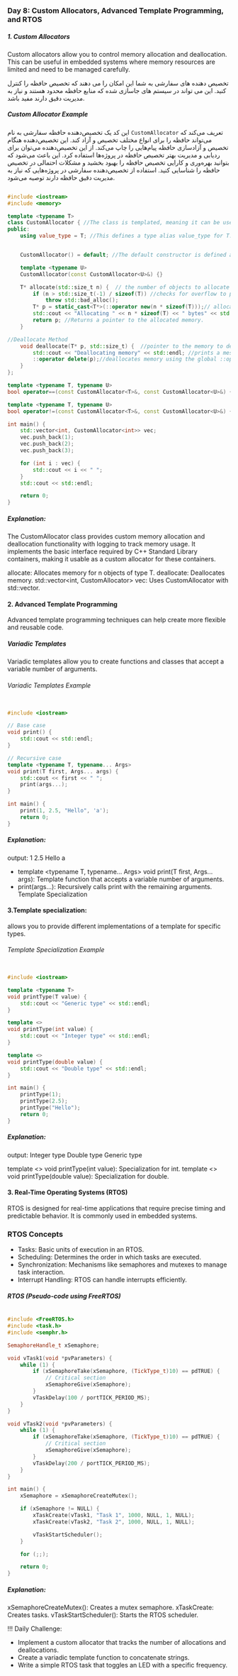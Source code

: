 ### Day 8: Custom Allocators, Advanced Template Programming, and RTOS
##### 1. Custom Allocators
Custom allocators allow you to control memory allocation and deallocation. This can be useful in embedded systems where memory resources are limited and need to be managed carefully.

تخصیص دهنده های سفارشی به شما این امکان را می دهند که تخصیص حافظه را کنترل کنید. این می تواند در سیستم های جاسازی شده که منابع حافظه محدود هستند و نیاز به مدیریت دقیق دارند مفید باشد.

##### Custom Allocator Example 
این کد یک تخصیص‌دهنده حافظه سفارشی به نام `CustomAllocator` تعریف می‌کند که می‌تواند حافظه را برای انواع مختلف تخصیص و آزاد کند. این تخصیص‌دهنده هنگام تخصیص و آزادسازی حافظه پیام‌هایی را چاپ می‌کند. از این تخصیص‌دهنده می‌توان برای ردیابی و مدیریت بهتر تخصیص حافظه در پروژه‌ها استفاده کرد. این باعث می‌شود که بتوانید بهره‌وری و کارایی تخصیص حافظه را بهبود بخشید و مشکلات احتمالی در تخصیص حافظه را شناسایی کنید. استفاده از تخصیص‌دهنده سفارشی در پروژه‌هایی که نیاز به مدیریت دقیق حافظه دارند توصیه می‌شود.

```cpp

#include <iostream>
#include <memory>

template <typename T>
class CustomAllocator { //The class is templated, meaning it can be used with any data type T.
public:
    using value_type = T; //This defines a type alias value_type for T. This is required for compatibility with the standard allocator interface used by the C++ Standard Library.


    CustomAllocator() = default; //The default constructor is defined and uses the default keyword, which means it will use the compiler-generated default implementation.

    template <typename U> 
    CustomAllocator(const CustomAllocator<U>&) {}

    T* allocate(std::size_t n) {  // the number of objects to allocate
        if (n > std::size_t(-1) / sizeof(T)) //checks for overflow to prevent allocating more memory than is possible.
            throw std::bad_alloc();
        T* p = static_cast<T*>(::operator new(n * sizeof(T)));// allocates memory using the global ::operator new and casts it to the correct type.
        std::cout << "Allocating " << n * sizeof(T) << " bytes" << std::endl;//- prints a message indicating the amount of memory being allocated.
        return p; //Returns a pointer to the allocated memory.
    }

//Deallocate Method 
    void deallocate(T* p, std::size_t) {  //pointer to the memory to deallocate
        std::cout << "Deallocating memory" << std::endl; //prints a message indicating that memory is being deallocated.
        ::operator delete(p);//deallocates memory using the global ::operator delete.
    }
};

template <typename T, typename U>
bool operator==(const CustomAllocator<T>&, const CustomAllocator<U>&) { return true; }

template <typename T, typename U>
bool operator!=(const CustomAllocator<T>&, const CustomAllocator<U>&) { return false; }

int main() {
    std::vector<int, CustomAllocator<int>> vec;
    vec.push_back(1);
    vec.push_back(2);
    vec.push_back(3);

    for (int i : vec) {
        std::cout << i << " ";
    }
    std::cout << std::endl;

    return 0;
}
```
##### Explanation:

The CustomAllocator class provides custom memory allocation and deallocation functionality with logging to track memory usage. It implements the basic interface required by C++ Standard Library containers, making it usable as a custom allocator for these containers.

allocate: Allocates memory for n objects of type T.
deallocate: Deallocates memory.
std::vector<int, CustomAllocator<int>> vec: Uses CustomAllocator with std::vector.
#### 2. Advanced Template Programming
Advanced template programming techniques can help create more flexible and reusable code.

##### Variadic Templates

Variadic templates allow you to create functions and classes that accept a variable number of arguments.

######  Variadic Templates Example

```cpp

#include <iostream>

// Base case
void print() {
    std::cout << std::endl;
}

// Recursive case
template <typename T, typename... Args>
void print(T first, Args... args) {
    std::cout << first << " ";
    print(args...);
}

int main() {
    print(1, 2.5, "Hello", 'a');
    return 0;
}
```
##### Explanation:

output:
1 2.5 Hello a
* template <typename T, typename... Args> void print(T first, Args... args): Template function that accepts a variable number of arguments.
* print(args...): Recursively calls print with the remaining arguments.
Template Specialization

#### 3.Template specialization:
 allows you to provide different implementations of a template for specific types.

###### Template Specialization Example

```cpp

#include <iostream>

template <typename T>
void printType(T value) {
    std::cout << "Generic type" << std::endl;
}

template <>
void printType(int value) {
    std::cout << "Integer type" << std::endl;
}

template <>
void printType(double value) {
    std::cout << "Double type" << std::endl;
}

int main() {
    printType(1);
    printType(2.5);
    printType("Hello");
    return 0;
}
```
##### Explanation:
output:
Integer type
Double type
Generic type

template <> void printType(int value): Specialization for int.
template <> void printType(double value): Specialization for double.
#### 3. Real-Time Operating Systems (RTOS)
RTOS is designed for real-time applications that require precise timing and predictable behavior. It is commonly used in embedded systems.

### RTOS Concepts

* Tasks: Basic units of execution in an RTOS.
* Scheduling: Determines the order in which tasks are executed.
* Synchronization: Mechanisms like semaphores and mutexes to manage task interaction.
* Interrupt Handling: RTOS can handle interrupts efficiently.
#####  RTOS (Pseudo-code using FreeRTOS)

```cpp

#include <FreeRTOS.h>
#include <task.h>
#include <semphr.h>

SemaphoreHandle_t xSemaphore;

void vTask1(void *pvParameters) {
    while (1) {
        if (xSemaphoreTake(xSemaphore, (TickType_t)10) == pdTRUE) {
            // Critical section
            xSemaphoreGive(xSemaphore);
        }
        vTaskDelay(100 / portTICK_PERIOD_MS);
    }
}

void vTask2(void *pvParameters) {
    while (1) {
        if (xSemaphoreTake(xSemaphore, (TickType_t)10) == pdTRUE) {
            // Critical section
            xSemaphoreGive(xSemaphore);
        }
        vTaskDelay(200 / portTICK_PERIOD_MS);
    }
}

int main() {
    xSemaphore = xSemaphoreCreateMutex();

    if (xSemaphore != NULL) {
        xTaskCreate(vTask1, "Task 1", 1000, NULL, 1, NULL);
        xTaskCreate(vTask2, "Task 2", 1000, NULL, 1, NULL);

        vTaskStartScheduler();
    }

    for (;;);

    return 0;
}
```
##### Explanation:

xSemaphoreCreateMutex(): Creates a mutex semaphore.
xTaskCreate: Creates tasks.
vTaskStartScheduler(): Starts the RTOS scheduler.

!!! Daily Challenge:
* Implement a custom allocator that tracks the number of allocations and deallocations.
* Create a variadic template function to concatenate strings.
* Write a simple RTOS task that toggles an LED with a specific frequency.
